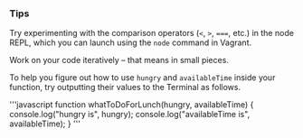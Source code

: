 ### Tips

Try experimenting with the comparison operators (`<`, `>`, `===`, etc.) in the node REPL, which you can launch using the `node` command in Vagrant.

Work on your code iteratively – that means in small pieces.

To help you figure out how to use `hungry` and `availableTime` inside your function, try outputting their values to the Terminal as follows.

'''javascript
function whatToDoForLunch(hungry, availableTime) {
  console.log("hungry is", hungry);
  console.log("availableTime is", availableTime);
}
'''

